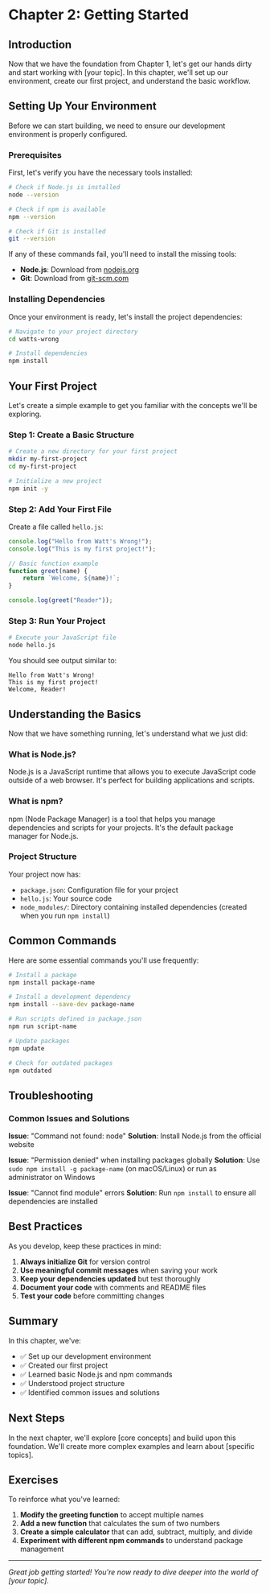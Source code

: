 # Chapter 2: Getting Started

## Introduction

Now that we have the foundation from Chapter 1, let's get our hands dirty and start working with [your topic]. In this chapter, we'll set up our environment, create our first project, and understand the basic workflow.

## Setting Up Your Environment

Before we can start building, we need to ensure our development environment is properly configured.

### Prerequisites

First, let's verify you have the necessary tools installed:

```bash
# Check if Node.js is installed
node --version

# Check if npm is available
npm --version

# Check if Git is installed
git --version
```

If any of these commands fail, you'll need to install the missing tools:

- **Node.js**: Download from [nodejs.org](https://nodejs.org/)
- **Git**: Download from [git-scm.com](https://git-scm.com/)

### Installing Dependencies

Once your environment is ready, let's install the project dependencies:

```bash
# Navigate to your project directory
cd watts-wrong

# Install dependencies
npm install
```

## Your First Project

Let's create a simple example to get you familiar with the concepts we'll be exploring.

### Step 1: Create a Basic Structure

```bash
# Create a new directory for your first project
mkdir my-first-project
cd my-first-project

# Initialize a new project
npm init -y
```

### Step 2: Add Your First File

Create a file called `hello.js`:

```javascript
console.log("Hello from Watt's Wrong!");
console.log("This is my first project!");

// Basic function example
function greet(name) {
    return `Welcome, ${name}!`;
}

console.log(greet("Reader"));
```

### Step 3: Run Your Project

```bash
# Execute your JavaScript file
node hello.js
```

You should see output similar to:
```
Hello from Watt's Wrong!
This is my first project!
Welcome, Reader!
```

## Understanding the Basics

Now that we have something running, let's understand what we just did:

### What is Node.js?
Node.js is a JavaScript runtime that allows you to execute JavaScript code outside of a web browser. It's perfect for building applications and scripts.

### What is npm?
npm (Node Package Manager) is a tool that helps you manage dependencies and scripts for your projects. It's the default package manager for Node.js.

### Project Structure
Your project now has:
- `package.json`: Configuration file for your project
- `hello.js`: Your source code
- `node_modules/`: Directory containing installed dependencies (created when you run `npm install`)

## Common Commands

Here are some essential commands you'll use frequently:

```bash
# Install a package
npm install package-name

# Install a development dependency
npm install --save-dev package-name

# Run scripts defined in package.json
npm run script-name

# Update packages
npm update

# Check for outdated packages
npm outdated
```

## Troubleshooting

### Common Issues and Solutions

**Issue**: "Command not found: node"
**Solution**: Install Node.js from the official website

**Issue**: "Permission denied" when installing packages globally
**Solution**: Use `sudo npm install -g package-name` (on macOS/Linux) or run as administrator on Windows

**Issue**: "Cannot find module" errors
**Solution**: Run `npm install` to ensure all dependencies are installed

## Best Practices

As you develop, keep these practices in mind:

1. **Always initialize Git** for version control
2. **Use meaningful commit messages** when saving your work
3. **Keep your dependencies updated** but test thoroughly
4. **Document your code** with comments and README files
5. **Test your code** before committing changes

## Summary

In this chapter, we've:
- ✅ Set up our development environment
- ✅ Created our first project
- ✅ Learned basic Node.js and npm commands
- ✅ Understood project structure
- ✅ Identified common issues and solutions

## Next Steps

In the next chapter, we'll explore [core concepts] and build upon this foundation. We'll create more complex examples and learn about [specific topics].

## Exercises

To reinforce what you've learned:

1. **Modify the greeting function** to accept multiple names
2. **Add a new function** that calculates the sum of two numbers
3. **Create a simple calculator** that can add, subtract, multiply, and divide
4. **Experiment with different npm commands** to understand package management

---

*Great job getting started! You're now ready to dive deeper into the world of [your topic].* 